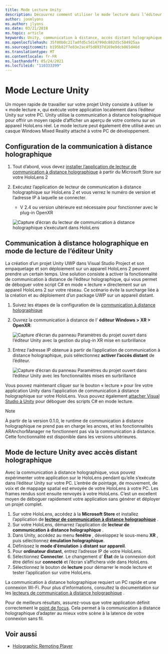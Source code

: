 ```yaml
---
title: Mode Lecture Unity
description: Découvrez comment utiliser le mode lecture dans l’éditeur Unity pour afficher un aperçu des modifications apportées à votre application sur un appareil sans déployer une application.
author: jonmlyons
ms.author: jlyons
ms.date: 03/21/2018
ms.topic: article
keywords: Unity, communication à distance, accès distant holographique, lecteur de communication à distance holographique, HoloLens, casque de réalité mixte, casque de réalité mixte, casque de réalité virtuelle, mode de lecture Unity
ms.openlocfilehash: 35f80b0c217adfd5c5d14799dc882d5c504925aa
ms.sourcegitcommit: b195b82f7e83e2ac4f5d8937d169e9dcb865d46d
ms.translationtype: MT
ms.contentlocale: fr-FR
ms.lasthandoff: 05/24/2021
ms.locfileid: "110333399"
---
```

# <a name="unity-play-mode"></a>Mode Lecture Unity

Un moyen rapide de travailler sur votre projet Unity consiste à utiliser le « mode lecture », qui exécute votre application localement dans l’éditeur Unity sur votre PC. Unity utilise la communication à distance holographique pour offrir un moyen rapide d’afficher un aperçu de votre contenu sur un appareil HoloLens réel. Le mode lecture peut également être utilisé avec un casque Windows Mixed Reality attaché à votre PC de développement.

## <a name="holographic-remoting-setup"></a>Configuration de la communication à distance holographique

1. Tout d’abord, vous devez [installer l’application de lecteur de communication à distance holographique](https://www.microsoft.com/store/productId/9NBLGGH4SV40) à partir du Microsoft Store sur votre HoloLens 2
2. Exécutez l’application de lecteur de communication à distance holographique sur HoloLens 2 et vous verrez le numéro de version et l’adresse IP à laquelle se connecter.
    * V 2.4 ou version ultérieure est nécessaire pour fonctionner avec le plug-in OpenXR

    ![Capture d’écran du lecteur de communication à distance holographique s’exécutant dans HoloLens](images/openxr-features-img-01.png)

## <a name="holographic-remoting-in-unity-editor-play-mode"></a>Communication à distance holographique en mode de lecture de l’éditeur Unity

La création d’un projet Unity UWP dans Visual Studio Project et son empaquetage et son déploiement sur un appareil HoloLens 2 peuvent prendre un certain temps. Une solution consiste à activer la fonctionnalité de communication à distance de l’éditeur holographique, qui vous permet de déboguer votre script C# en mode « lecture » directement sur un appareil HoloLens 2 sur votre réseau. Ce scénario évite la surcharge liée à la création et au déploiement d’un package UWP sur un appareil distant.

1. Suivez les étapes de la configuration de la [communication à distance holographique](#holographic-remoting-setup)
2. Ouvrez la communication à distance de l' **éditeur Windows > XR > OpenXR**:

    ![Capture d’écran du panneau Paramètres du projet ouvert dans l’éditeur Unity avec la gestion du plug-in XR mise en surbrillance](images/openxr-features-img-02.png)

3. Entrez l’adresse IP obtenue à partir de l’application de communication à distance holographique, puis sélectionnez **activer l’accès distant** de l’éditeur.

    ![Capture d’écran du panneau Paramètres du projet ouvert dans l’éditeur Unity avec les fonctionnalités mises en surbrillance](images/openxr-features-img-03.png)

Vous pouvez maintenant cliquer sur le bouton « lecture » pour lire votre application Unity dans l’application de communication à distance holographique sur votre HoloLens. Vous pouvez également [attacher Visual Studio à Unity](/visualstudio/gamedev/unity/get-started/using-visual-studio-tools-for-unity?pivots=windows) pour déboguer des scripts C# en mode lecture.

> [!NOTE]
> À partir de la version 0.1.0, le runtime de communication à distance holographique ne prend pas en charge les ancres, et les fonctionnalités ARAnchorManager ne fonctionnent pas via la communication à distance.  Cette fonctionnalité est disponible dans les versions ultérieures.

## <a name="unity-play-mode-with-holographic-remoting"></a>Mode de lecture Unity avec accès distant holographique

Avec la communication à distance holographique, vous pouvez expérimenter votre application sur le HoloLens pendant qu’elle s’exécute dans l’éditeur Unity sur votre PC. L’entrée de pointage, de mouvement, de voix et de mappage spatial est envoyée de votre HoloLens à votre PC. Les frames rendus sont ensuite renvoyés à votre HoloLens. C’est un excellent moyen de déboguer rapidement votre application sans générer et déployer un projet complet.
1. Sur votre HoloLens, accédez à la **Microsoft Store** et installez l’application de **[lecteur de communication à distance holographique](https://www.microsoft.com/store/p/holographic-remoting-player/9nblggh4sv40)** .
2. Sur votre HoloLens, démarrez l’application de **lecteur de communication à distance holographique** .
3. Dans Unity, accédez au menu **fenêtre** , développez le sous-menu **XR** , puis sélectionnez **émulation holographique**.
4. Définissez le **mode d’émulation** à **distant sur appareil**.
5. Pour **ordinateur distant**, entrez l’adresse IP de votre HoloLens.
6. Sélectionnez **Connecter**. Le changement d' **État** de la connexion doit être défini sur **connecté** et l’écran s’affichera vide dans HoloLens.
7. Sélectionnez le bouton de **lecture** pour démarrer le mode lecture et tester l’application sur votre HoloLens.

La communication à distance holographique requiert un PC rapide et une connexion Wi-Fi. Pour plus d’informations, consultez la documentation sur les [lecteurs de communication à distance holographique](../platform-capabilities-and-apis/holographic-remoting-player.md) .

Pour de meilleurs résultats, assurez-vous que votre application définit correctement le [point de focus](focus-point-in-unity.md). Cela permet à la communication à distance holographique d’adapter au mieux votre scène à la latence de votre connexion sans fil.

## <a name="see-also"></a>Voir aussi
* [Holographic Remoting Player](../platform-capabilities-and-apis/holographic-remoting-player.md)
